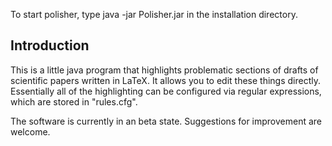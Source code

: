 To start polisher, type java -jar Polisher.jar in the installation directory.

## Introduction

This is a little java program that highlights problematic sections of drafts of scientific papers written in LaTeX. It allows you to edit these things directly. Essentially all of the highlighting can be configured via regular expressions, which are stored in "rules.cfg".

The software is currently in an beta state. Suggestions for improvement are welcome.

